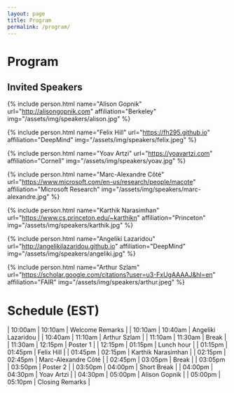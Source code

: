 ```yaml
---
layout: page
title: Program
permalink: /program/
---
```



# Program


## Invited Speakers


<div class="row">

{% include person.html name="Alison Gopnik" url="http://alisongopnik.com" affiliation="Berkeley" img="/assets/img/speakers/alison.jpg" %}

{% include person.html name="Felix Hill" url="https://fh295.github.io" affiliation="DeepMind" img="/assets/img/speakers/felix.jpeg" %}

{% include person.html name="Yoav Artzi" url="https://yoavartzi.com" affiliation="Cornell" img="/assets/img/speakers/yoav.jpg" %}

{% include person.html name="Marc-Alexandre Côté" url="https://www.microsoft.com/en-us/research/people/macote" affiliation="Microsoft Research" img="/assets/img/speakers/marc-alexandre.jpg" %}

{% include person.html name="Karthik Narasimhan" url="https://www.cs.princeton.edu/~karthikn" affiliation="Princeton" img="/assets/img/speakers/karthik.jpg" %}

{% include person.html name="Angeliki Lazaridou" url="http://angelikilazaridou.github.io" affiliation="DeepMind" img="/assets/img/speakers/angeliki.jpg" %}

{% include person.html name="Arthur Szlam" url="https://scholar.google.com/citations?user=u3-FxUgAAAAJ&hl=en" affiliation="FAIR" img="/assets/img/speakers/arthur.jpeg" %}

</div>


# Schedule (EST)

| 10:00am | 10:10am | Welcome Remarks |
| 10:10am | 10:40am | Angeliki Lazaridou |
| 10:40am | 11:10am | Arthur Szlam |
| 11:10am | 11:30am | Break |
| 11:30am | 12:15pm | Poster 1 |
| 12:15pm | 01:15pm | Lunch hour |
| 01:15pm | 01:45pm | Felix Hill |
| 01:45pm | 02:15pm | Karthik Narasimhan |
| 02:15pm | 02:45pm | Marc-Alexandre Côté |
| 02:45pm | 03:05pm | Break |
| 03:05pm | 03:50pm | Poster 2 |
| 03:50pm | 04:00pm | Short Break |
| 04:00pm | 04:30pm | Yoav Artzi |
| 04:30pm | 05:00pm | Alison Gopnik |
| 05:00pm | 05:10pm | Closing Remarks |
